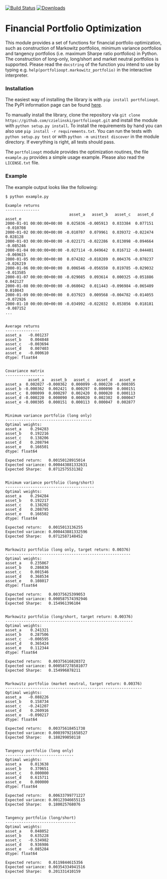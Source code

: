 [![Build Status](https://travis-ci.org/czielinski/portfolioopt.svg?branch=master)](https://travis-ci.org/czielinski/portfolioopt)
[![Downloads](https://img.shields.io/pypi/dm/portfolioopt.svg)](https://pypi.python.org/pypi/portfolioopt)
# Financial Portfolio Optimization

This module provides a set of functions for financial portfolio optimization, such as construction of Markowitz portfolios, minimum variance portfolios and tangency portfolios (i.e. maximum Sharpe ratio portfolios) in Python. The construction of long-only, long/short and market neutral portfolios is supported. Please read the `docstring` of the function you intend to use by typing e.g. `help(portfolioopt.markowitz_portfolio)` in the interactive interpreter.

### Installation

The easiest way of installing the library is with `pip install portfolioopt`. The PyPI information page can be found [here](https://pypi.python.org/pypi/portfolioopt).

To manually install the library, clone the repository via `git clone https://github.com/czielinski/portfolioopt.git` and install the module with `python setup.py install`. To install the requirements by hand you can also use `pip install -r requirements.txt`. You can run the tests with `python setup.py test` or with `python -m unittest discover` in the module directory. If everything is right, all tests should pass.

The `portfolioopt` module provides the optimization routines, the file `example.py` provides a simple usage example. Please also read the `LICENSE.txt` file.

### Example

The example output looks like the following:
```
$ python example.py 

Example returns
---------------
                            asset_a   asset_b   asset_c   asset_d   asset_e
2000-01-01 00:00:00+00:00  0.025836 -0.005913  0.033384  0.077151 -0.010708
2000-01-02 00:00:00+00:00 -0.010707  0.079961  0.039372 -0.022474  0.028128
2000-01-03 00:00:00+00:00 -0.022171 -0.022286  0.013098 -0.094664 -0.085246
2000-01-04 00:00:00+00:00 -0.027114 -0.049642  0.016712 -0.044401 -0.069615
2000-01-05 00:00:00+00:00  0.074282 -0.010289  0.004376 -0.070237 -0.026219
2000-01-06 00:00:00+00:00  0.006546 -0.056550  0.019785 -0.029032 -0.013585
2000-01-07 00:00:00+00:00 -0.029085  0.093614  0.000325 -0.051886  0.042127
2000-01-08 00:00:00+00:00 -0.060042  0.011443 -0.096984 -0.065409  0.010843
2000-01-09 00:00:00+00:00  0.037923  0.009568 -0.004782 -0.014055 -0.072926
2000-01-10 00:00:00+00:00 -0.034992 -0.022032  0.053856  0.018181 -0.087152
...


Average returns
---------------
asset_a   -0.001237
asset_b    0.004848
asset_c   -0.003694
asset_d    0.007403
asset_e   -0.000610
dtype: float64


Covariance matrix
-----------------
          asset_a   asset_b   asset_c   asset_d   asset_e
asset_a  0.002027 -0.000362  0.000099 -0.000220 -0.000305
asset_b -0.000362  0.002421  0.000297  0.000090  0.000151
asset_c  0.000099  0.000297  0.002420  0.000020  0.000113
asset_d -0.000220  0.000090  0.000020  0.002302  0.000047
asset_e -0.000305  0.000151  0.000113  0.000047  0.002877


Minimum variance portfolio (long only)
--------------------------------------
Optimal weights:
asset_a    0.294283
asset_b    0.192216
asset_c    0.138206
asset_d    0.208794
asset_e    0.166501
dtype: float64

Expected return:   0.00150128915014
Expected variance: 0.000443881332631
Expected Sharpe:   0.0712575531382


Minimum variance portfolio (long/short)
---------------------------------------
Optimal weights:
asset_a    0.294284
asset_b    0.192217
asset_c    0.138202
asset_d    0.208795
asset_e    0.166502
dtype: float64

Expected return:   0.0015013136255
Expected variance: 0.000443881332596
Expected Sharpe:   0.0712587148452


Markowitz portfolio (long only, target return: 0.00376)
-------------------------------------------------------
Optimal weights:
asset_a    0.235067
asset_b    0.286836
asset_c    0.001546
asset_d    0.368534
asset_e    0.108017
dtype: float64

Expected return:   0.00375625399053
Expected variance: 0.000587574392946
Expected Sharpe:   0.154961396104


Markowitz portfolio (long/short, target return: 0.00376)
--------------------------------------------------------
Optimal weights:
asset_a    0.241321
asset_b    0.287506
asset_c   -0.006595
asset_d    0.365424
asset_e    0.112344
dtype: float64

Expected return:   0.00375616820372
Expected variance: 0.000587278581077
Expected Sharpe:   0.154996878211


Markowitz portfolio (market neutral, target return: 0.00376)
------------------------------------------------------------
Optimal weights:
asset_a   -0.088226
asset_b    0.158734
asset_c   -0.241207
asset_d    0.260916
asset_e   -0.090217
dtype: float64

Expected return:   0.00375618451738
Expected variance: 0.000397921658527
Expected Sharpe:   0.188299050118


Tangency portfolio (long only)
------------------------------
Optimal weights:
asset_a    0.013638
asset_b    0.370651
asset_c    0.000000
asset_d    0.615711
asset_e    0.000000
dtype: float64

Expected return:   0.00633799771227
Expected variance: 0.00123946655115
Expected Sharpe:   0.180025768076


Tangency portfolio (long/short)
-------------------------------
Optimal weights:
asset_a    0.048052
asset_b    0.635228
asset_c   -0.534982
asset_d    0.936986
asset_e   -0.085284
dtype: float64

Expected return:   0.0119844615356
Expected variance: 0.00354334941516
Expected Sharpe:   0.201331410159
```
